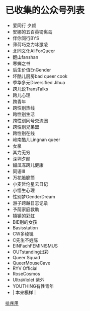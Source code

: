 # 已收集的公众号列表

- 爱同行 夕颜
- 安娜的五百英镑离岛
- 伴你同行BYS
- 薄荷巧克力冰激凌
- 北同文化AllForQueer
- 翻山fanshan
- 寒蝉之书
- 后生价值EnGender
- 坏酷儿厨房bad queer cook
- 季华多元Diversified Jihua
- 跨儿说TransTalks
- 跨儿心理
- 跨青年
- 跨性别热线
- 跨性别生活
- 跨性别同号交流圈
- 跨性别兄弟盟
- 跨性别在线
- 岭南酷儿Lingnan queer
- 女泉
- 其力无穷
- 深圳夕颜
- 甜瓜冻跨儿健康
- 同语III
- 万花脆脆筒
- 小麦哲伦星云日记
- 小悟生心理
- 性别梦GenderDream
- 游子跨越日志记录
- 予荫家庭救助
- 镇镇的彩虹
- BIE别的女孩
- Basisstation
- CW多棱镜
- C先生不姓陈
- EINFachFEMINISMUS
- OUTstanding出彩
- Queer Squad
- QueerMouseCave
- RYV Official
- RoseCosmos
- UltraViolet 紫外
- YOUTHING有性青年
- | 本来模样 |

[排序用](http://life.chacuo.net/converttextsort)
